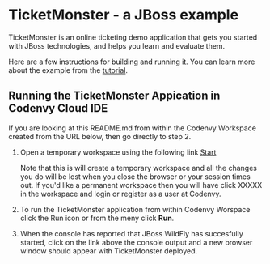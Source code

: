 # TicketMonster - a JBoss example

TicketMonster is an online ticketing demo application that gets you started with JBoss technologies, and helps you learn and evaluate them.

Here are a few instructions for building and running it. You can learn more about the example from the [tutorial](http://www.jboss.org/ticket-monster).

## Running the TicketMonster Appication in Codenvy Cloud IDE
If you are looking at this README.md from within the Codenvy Workspace created from the URL below, then go directly to step 2.

1. Open a temporary workspace using the following link [Start](http://nightly.codenvy-stg.com/f?id=howu8pbv8hbaa079)
	
	Note that this is will create a temporary workspace and all the changes you do will be lost when you close the browser or your session times out. If you'd like a permanent workspace then you will have click XXXXX in the workspace and login or register as a user at Codenvy.

2. To run the TicketMonster application from within Codenvy Worspace click the Run icon or from the meny click **Run**.
3. When the console has reported that JBoss WildFly has succesfully started, click on the link above the console output and a new browser window should appear with TicketMonster deployed.



